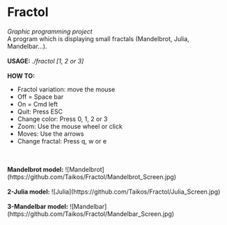 # Fractol


<i>Graphic programming project</i><br/>
A program which is displaying small fractals (Mandelbrot, Julia, Mandelbar...).
<br/>
<br/>
<b>USAGE:</b> <i>./fractol [1, 2 or 3]</i>
<br/>
<br/>
<b>HOW TO:</b>
<br/>
- Fractol variation: move the mouse<br/>
- Off = Space bar<br/>
- On = Cmd left<br/>
- Quit: Press ESC<br/>
- Change color: Press 0, 1, 2 or 3<br/>
- Zoom: Use the mouse wheel or click<br/>
- Moves: Use the arrows<br/>
- Change fractal: Press q, w or e<br/>
<br/>
<br/>
<b>Mandelbrot model:</b>
![Mandelbrot](https://github.com/Taikos/Fractol/Mandelbrot_Screen.jpg)
<br/>
<br/>
<b>2-Julia model:</b>
![Julia](https://github.com/Taikos/Fractol/Julia_Screen.jpg)
<br/>
<br/>
<b>3-Mandelbar model:</b>
![Mandelbar](https://github.com/Taikos/Fractol/Mandelbar_Screen.jpg)
